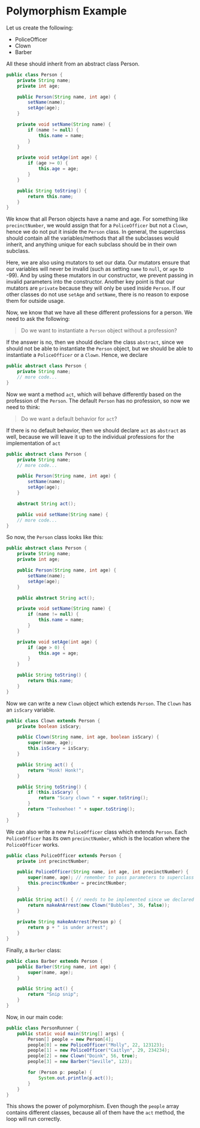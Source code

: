 # Polymorphism Example

Let us create the following:
- PoliceOfficer
- Clown
- Barber
  
All these should inherit from an abstract class Person.

```java
public class Person {
    private String name;
    private int age;

    public Person(String name, int age) {
        setName(name);
        setAge(age);
    }

    private void setName(String name) {
        if (name != null) {
            this.name = name;
        }
    }

    private void setAge(int age) {
        if (age >= 0) {
            this.age = age;
        }
    }

    public String toString() {
        return this.name;
    }
}
```

We know that all Person objects have a name and age. For something like `precinctNumber`, we would assign that for a `PoliceOfficer` but not a `Clown`, hence we do not put it inside the `Person` class. In general, the superclass should contain all the variables/methods that all the subclasses would inherit, and anything unique for each subclass should be in their own subclass.

Here, we are also using mutators to set our data. Our mutators ensure that our variables will never be invalid (such as setting `name` to `null`, or `age` to -99). And by using these mutators in our constructor, we prevent passing in invalid parameters into the constructor. Another key point is that our mutators are `private` because they will only be used inside `Person`. If our other classes do not use `setAge` and `setName`, there is no reason to expose them for outside usage.

Now, we know that we have all these different professions for a person. We need to ask the following:

> Do we want to instantiate a `Person` object without a profession?

If the answer is no, then we should declare the class `abstract`, since we should not be able to instantiate the `Person` object, but we should be able to instantiate a `PoliceOfficer` or a `Clown`. Hence, we declare 

```java
public abstract class Person {
    private String name;
    // more code...
}
```

Now we want a method `act`, which will behave differently based on the profession of the `Person`. The default `Person` has no profession, so now we need to think:

> Do we want a default behavior for `act`?

If there is no default behavior, then we should declare `act` as `abstract` as well, because we will leave it up to the individual professions for the implementation of `act`

```java
public abstract class Person {
    private String name;
    // more code...

    public Person(String name, int age) {
        setName(name);
        setAge(age);
    }

    abstract String act();

    public void setName(String name) {
    // more code...
}
```

So now, the `Person` class looks like this:

```java
public abstract class Person {
    private String name;
    private int age;

    public Person(String name, int age) {
        setName(name);
        setAge(age);
    }

    public abstract String act();

    private void setName(String name) {
        if (name != null) {
            this.name = name;
        }
    }

    private void setAge(int age) {
        if (age > 0) {
            this.age = age;
        }
    }

    public String toString() {
        return this.name;
    }
}
```

Now we can write a new `Clown` object which extends `Person`. The `Clown` has an `isScary` variable.

```java
public class Clown extends Person {
    private boolean isScary;

    public Clown(String name, int age, boolean isScary) {
        super(name, age);
        this.isScary = isScary;
    }

    public String act() {
        return "Honk! Honk!";
    }

    public String toString() {
        if (this.isScary) {
            return "Scary clown " + super.toString();
        }
        return "Teeheehee! " + super.toString();
    }
}
```

We can also write a new `PoliceOfficer` class which extends `Person`. Each `PoliceOfficer` has its own `precinctNumber`, which is the location where the `PoliceOfficer` works.

```java
public class PoliceOfficer extends Person {
    private int precinctNumber;

    public PoliceOfficer(String name, int age, int precinctNumber) {
        super(name, age); // remember to pass parameters to superclass
        this.precinctNumber = precinctNumber;
    }

    public String act() { // needs to be implemented since we declared it abstract in Person, and we do not want PoliceOfficer to be abstract
        return makeAnArrest(new Clown("Bubbles", 36, false));
    }
    
    private String makeAnArrest(Person p) {
        return p + " is under arrest";
    }
}
```

Finally, a `Barber` class:

```java
public class Barber extends Person {
    public Barber(String name, int age) {
        super(name, age);
    }

    public String act() {
        return "Snip snip";
    }
}
```

Now, in our main code:

```java
public class PersonRunner {
    public static void main(String[] args) {
        Person[] people = new Person[4];
        people[0] = new PoliceOfficer("Molly", 22, 123123);
        people[1] = new PoliceOfficer("Caitlyn", 29, 234234);
        people[2] = new Clown("Doink", 56, true);
        people[3] = new Barber("Seville", 123);

        for (Person p: people) {
            System.out.println(p.act());
        }
    }
}
```

This shows the power of polymorphism. Even though the `people` array contains different classes, because all of them have the `act` method, the loop will run correctly.